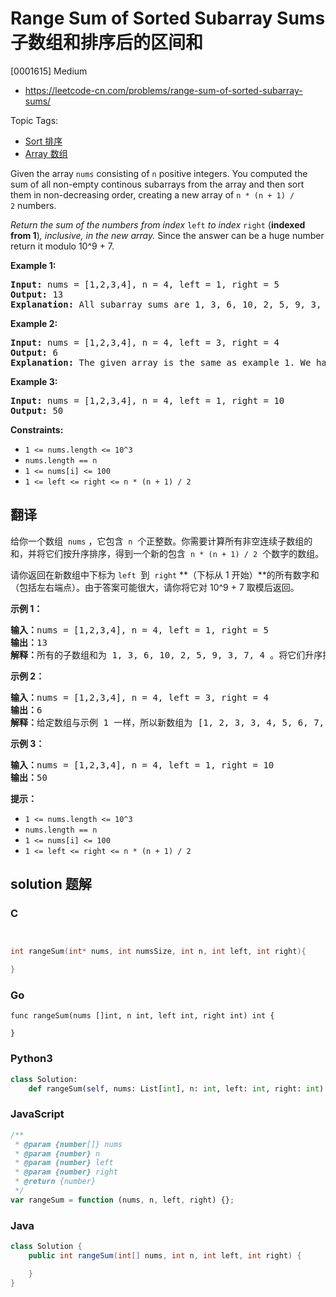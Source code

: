 # Range Sum of Sorted Subarray Sums 子数组和排序后的区间和

[0001615] Medium

- https://leetcode-cn.com/problems/range-sum-of-sorted-subarray-sums/

Topic Tags:

- [Sort 排序](https://leetcode-cn.com/tag/sort/)
- [Array 数组](https://leetcode-cn.com/tag/array/)

Given the array `nums` consisting of `n` positive integers. You computed the sum of all non-empty continous subarrays from the array and then sort them in non-decreasing order, creating a new array of `n * (n + 1) / 2` numbers.

_Return the sum of the numbers from index_ `left` _to index_ `right` (**indexed from 1**)_, inclusive, in the new array._ Since the answer can be a huge number return it modulo 10^9 + 7.

**Example 1:**

<pre><strong>Input:</strong> nums = [1,2,3,4], n = 4, left = 1, right = 5
<strong>Output:</strong> 13 
<strong>Explanation:</strong> All subarray sums are 1, 3, 6, 10, 2, 5, 9, 3, 7, 4. After sorting them in non-decreasing order we have the new array [1, 2, 3, 3, 4, 5, 6, 7, 9, 10]. The sum of the numbers from index le = 1 to ri = 5 is 1 + 2 + 3 + 3 + 4 = 13. 
</pre>

**Example 2:**

<pre><strong>Input:</strong> nums = [1,2,3,4], n = 4, left = 3, right = 4
<strong>Output:</strong> 6
<strong>Explanation:</strong> The given array is the same as example 1. We have the new array [1, 2, 3, 3, 4, 5, 6, 7, 9, 10]. The sum of the numbers from index le = 3 to ri = 4 is 3 + 3 = 6.
</pre>

**Example 3:**

<pre><strong>Input:</strong> nums = [1,2,3,4], n = 4, left = 1, right = 10
<strong>Output:</strong> 50
</pre>

**Constraints:**

- `1 <= nums.length <= 10^3`
- `nums.length == n`
- `1 <= nums[i] <= 100`
- `1 <= left <= right <= n * (n + 1) / 2`

## 翻译

给你一个数组  `nums` ，它包含  `n`  个正整数。你需要计算所有非空连续子数组的和，并将它们按升序排序，得到一个新的包含  `n * (n + 1) / 2`  个数字的数组。

请你返回在新数组中下标为 `left`  到  `right` **（下标从 1 开始）**的所有数字和（包括左右端点）。由于答案可能很大，请你将它对 10^9 + 7 取模后返回。

**示例 1：**

<pre><strong>输入：</strong>nums = [1,2,3,4], n = 4, left = 1, right = 5
<strong>输出：</strong>13 
<strong>解释：</strong>所有的子数组和为 1, 3, 6, 10, 2, 5, 9, 3, 7, 4 。将它们升序排序后，我们得到新的数组 [1, 2, 3, 3, 4, 5, 6, 7, 9, 10] 。下标从 le = 1 到 ri = 5 的和为 1 + 2 + 3 + 3 + 4 = 13 。
</pre>

**示例 2：**

<pre><strong>输入：</strong>nums = [1,2,3,4], n = 4, left = 3, right = 4
<strong>输出：</strong>6
<strong>解释：</strong>给定数组与示例 1 一样，所以新数组为 [1, 2, 3, 3, 4, 5, 6, 7, 9, 10] 。下标从 le = 3 到 ri = 4 的和为 3 + 3 = 6 。
</pre>

**示例 3：**

<pre><strong>输入：</strong>nums = [1,2,3,4], n = 4, left = 1, right = 10
<strong>输出：</strong>50
</pre>

**提示：**

- `1 <= nums.length <= 10^3`
- `nums.length == n`
- `1 <= nums[i] <= 100`
- `1 <= left <= right <= n * (n + 1) / 2`

## solution 题解

### C

```c


int rangeSum(int* nums, int numsSize, int n, int left, int right){

}
```

### Go

```golang
func rangeSum(nums []int, n int, left int, right int) int {

}
```

### Python3

```python
class Solution:
    def rangeSum(self, nums: List[int], n: int, left: int, right: int) -> int:
```

### JavaScript

```javascript
/**
 * @param {number[]} nums
 * @param {number} n
 * @param {number} left
 * @param {number} right
 * @return {number}
 */
var rangeSum = function (nums, n, left, right) {};
```

### Java

```java
class Solution {
    public int rangeSum(int[] nums, int n, int left, int right) {

    }
}
```
